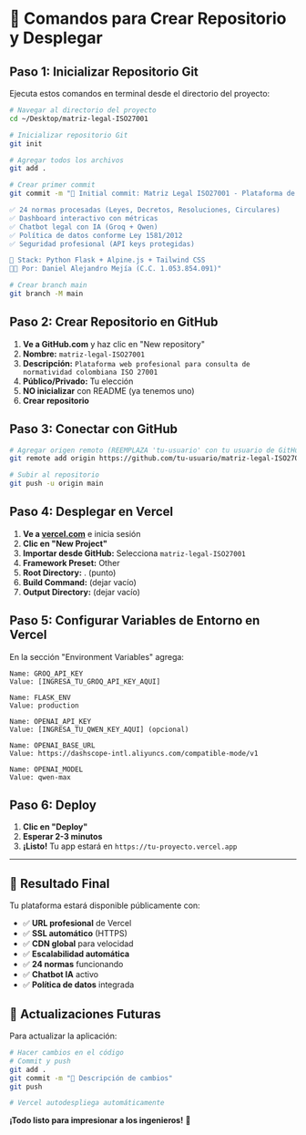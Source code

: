 # 🚀 Comandos para Crear Repositorio y Desplegar

## Paso 1: Inicializar Repositorio Git

Ejecuta estos comandos en terminal desde el directorio del proyecto:

```bash
# Navegar al directorio del proyecto
cd ~/Desktop/matriz-legal-ISO27001

# Inicializar repositorio Git
git init

# Agregar todos los archivos
git add .

# Crear primer commit
git commit -m "🚀 Initial commit: Matriz Legal ISO27001 - Plataforma de normatividad colombiana

✅ 24 normas procesadas (Leyes, Decretos, Resoluciones, Circulares)
✅ Dashboard interactivo con métricas
✅ Chatbot legal con IA (Groq + Qwen)
✅ Política de datos conforme Ley 1581/2012
✅ Seguridad profesional (API keys protegidas)

🔧 Stack: Python Flask + Alpine.js + Tailwind CSS
👨‍💻 Por: Daniel Alejandro Mejía (C.C. 1.053.854.091)"

# Crear branch main
git branch -M main
```

## Paso 2: Crear Repositorio en GitHub

1. **Ve a GitHub.com** y haz clic en "New repository"
2. **Nombre:** `matriz-legal-ISO27001`
3. **Descripción:** `Plataforma web profesional para consulta de normatividad colombiana ISO 27001`
4. **Público/Privado:** Tu elección
5. **NO inicializar** con README (ya tenemos uno)
6. **Crear repositorio**

## Paso 3: Conectar con GitHub

```bash
# Agregar origen remoto (REEMPLAZA 'tu-usuario' con tu usuario de GitHub)
git remote add origin https://github.com/tu-usuario/matriz-legal-ISO27001.git

# Subir al repositorio
git push -u origin main
```

## Paso 4: Desplegar en Vercel

1. **Ve a [vercel.com](https://vercel.com)** e inicia sesión
2. **Clic en "New Project"**
3. **Importar desde GitHub:** Selecciona `matriz-legal-ISO27001`
4. **Framework Preset:** Other
5. **Root Directory:** . (punto)
6. **Build Command:** (dejar vacío)
7. **Output Directory:** (dejar vacío)

## Paso 5: Configurar Variables de Entorno en Vercel

En la sección "Environment Variables" agrega:

```
Name: GROQ_API_KEY
Value: [INGRESA_TU_GROQ_API_KEY_AQUI]

Name: FLASK_ENV  
Value: production

Name: OPENAI_API_KEY
Value: [INGRESA_TU_QWEN_KEY_AQUI] (opcional)

Name: OPENAI_BASE_URL
Value: https://dashscope-intl.aliyuncs.com/compatible-mode/v1

Name: OPENAI_MODEL
Value: qwen-max
```

## Paso 6: Deploy

1. **Clic en "Deploy"**
2. **Esperar 2-3 minutos**
3. **¡Listo!** Tu app estará en `https://tu-proyecto.vercel.app`

---

## 🎯 Resultado Final

Tu plataforma estará disponible públicamente con:
- ✅ **URL profesional** de Vercel
- ✅ **SSL automático** (HTTPS)
- ✅ **CDN global** para velocidad
- ✅ **Escalabilidad automática**
- ✅ **24 normas** funcionando
- ✅ **Chatbot IA** activo
- ✅ **Política de datos** integrada

## 🔄 Actualizaciones Futuras

Para actualizar la aplicación:

```bash
# Hacer cambios en el código
# Commit y push
git add .
git commit -m "📝 Descripción de cambios"
git push

# Vercel autodespliega automáticamente
```

**¡Todo listo para impresionar a los ingenieros!** 🚀